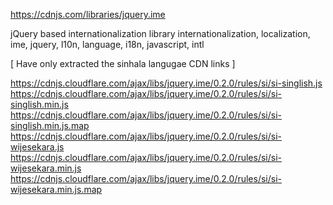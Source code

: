 https://cdnjs.com/libraries/jquery.ime

jQuery based internationalization library
internationalization, localization, ime, jquery, l10n, language, i18n, javascript, intl

[ Have only extracted the sinhala langugae CDN links ]

https://cdnjs.cloudflare.com/ajax/libs/jquery.ime/0.2.0/rules/si/si-singlish.js
https://cdnjs.cloudflare.com/ajax/libs/jquery.ime/0.2.0/rules/si/si-singlish.min.js
https://cdnjs.cloudflare.com/ajax/libs/jquery.ime/0.2.0/rules/si/si-singlish.min.js.map
https://cdnjs.cloudflare.com/ajax/libs/jquery.ime/0.2.0/rules/si/si-wijesekara.js
https://cdnjs.cloudflare.com/ajax/libs/jquery.ime/0.2.0/rules/si/si-wijesekara.min.js
https://cdnjs.cloudflare.com/ajax/libs/jquery.ime/0.2.0/rules/si/si-wijesekara.min.js.map
